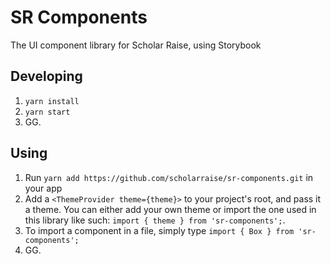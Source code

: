 # SR Components

The UI component library for Scholar Raise, using Storybook

## Developing

1. `yarn install`
2. `yarn start`
3. GG.

## Using

1. Run `yarn add https://github.com/scholarraise/sr-components.git` in your app
2. Add a `<ThemeProvider theme={theme}>` to your project's root, and pass it a theme. You can either add your own theme or import the one used in this library like such: `import { theme } from 'sr-components';`.
3. To import a component in a file, simply type `import { Box } from 'sr-components';`
4. GG.
